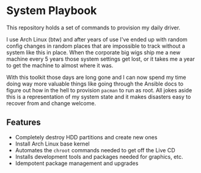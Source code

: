 # System Playbook

This repository holds a set of commands to provision my daily driver.


I use Arch Linux (btw) and after years of use I've ended up with random config changes in random places that are impossible to track without a system like this in place. When the corporate big wigs ship me a new machine every 5 years those system settings get lost, or it takes me a year to get the machine to almost where it was. 

With this toolkit those days are long gone and I can now
spend my time doing way more valuable things like going through the Ansible docs to figure out how in the hell to provision `pacman` to run 
as root. All jokes aside this is a representation of my system state and it makes disasters easy to recover from and change welcome.


## Features

- Completely destroy HDD partitions and create new ones
- Install Arch Linux base kernel
- Automates the `chroot` commands needed to get off the Live CD
- Installs development tools and packages needed for graphics, etc.
- Idempotent package management and upgrades

